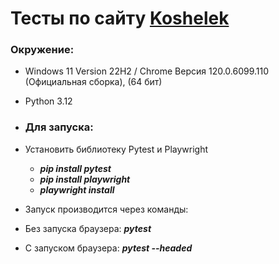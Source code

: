 # Тесты по сайту [Koshelek](https://koshelek.ru/authorization/signup)

### Окружение:
+ Windows 11 Version 22H2 / Chrome Версия 120.0.6099.110 (Официальная сборка), (64 бит)
+ Python 3.12

+ ### Для запуска:
+ Установить библиотеку Pytest и Playwright
  + ***pip install pytest***
  + ***pip install playwright***
  + ***playwright install***
+ Запуск производится через команды:
+ Без запуска браузера: ***pytest***
+ С запуском браузера: ***pytest --headed***
